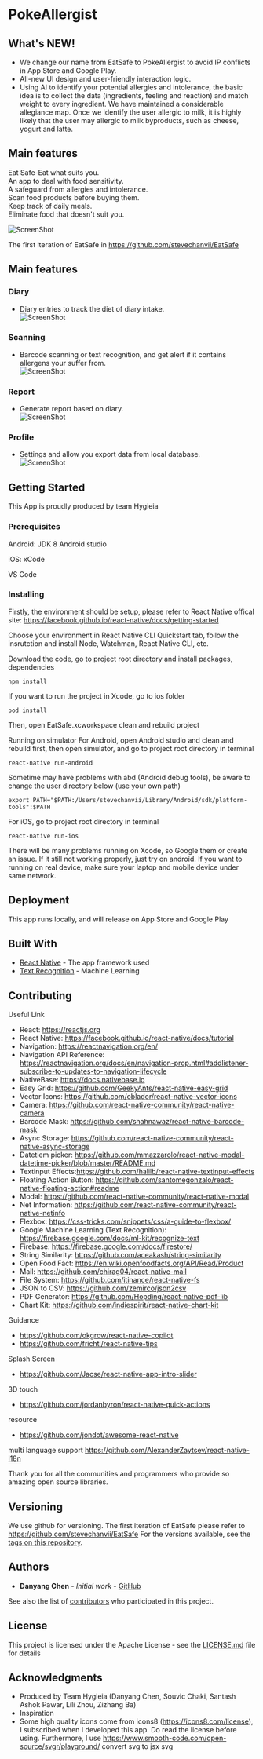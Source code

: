 # PokeAllergist

## What's NEW!
* We change our name from EatSafe to PokeAllergist to avoid IP conflicts in App Store and Google Play.
* All-new UI design and user-friendly interaction logic.
* Using AI to identify your potential allergies and intolerance, the basic idea is to collect the data (ingredients, feeling and reaction) and match weight to every ingredient. We have maintained a considerable allegiance map. Once we identify the user allergic to milk, it is highly likely that the user may allergic to milk byproducts, such as cheese, yogurt and latte.

## Main features
Eat Safe-Eat what suits you.  
An app to deal with food sensitivity.  
A safeguard from allergies and intolerance.  
Scan food products before buying them.  
Keep track of daily meals.  
Eliminate food that doesn't suit you.  

![ScreenShot](src/assets/screenshots/intro.jpg)

The first iteration of EatSafe in https://github.com/stevechanvii/EatSafe  

## Main features
### Diary
* Diary entries to track the diet of diary intake.  
![ScreenShot](src/assets/screenshots/diary.jpg)

### Scanning
* Barcode scanning or text recognition, and get alert if it contains allergens your suffer from.  
![ScreenShot](src/assets/screenshots/scanner.jpg)

### Report
* Generate report based on diary.  
![ScreenShot](src/assets/screenshots/report.jpg)

### Profile
* Settings and allow you export data from local database.  
![ScreenShot](src/assets/screenshots/profile.jpg)

## Getting Started

This App is proudly produced by team Hygieia

### Prerequisites

Android:
JDK 8
Android studio

iOS:
xCode

VS Code

### Installing

Firstly, the environment should be setup, please refer to React Native offical site: https://facebook.github.io/react-native/docs/getting-started

Choose your environment in React Native CLI Quickstart tab, follow the insrutction and install Node, Watchman, React Native CLI, etc.


Download the code, go to project root directory and install packages, dependencies
```
npm install
```

If you want to run the project in Xcode, go to ios folder
```
pod install
```
Then, open EatSafe.xcworkspace clean and rebuild project


Running on simulator
For Android, open Android studio and clean and rebuild first, then open simulator, and go to project root directory in terminal
```
react-native run-android
```

Sometime may have problems with abd (Android debug tools), be aware to change the user directory below (use your own path)
```
export PATH="$PATH:/Users/stevechanvii/Library/Android/sdk/platform-tools":$PATH
```

For iOS, go to project root directory in terminal
```
react-native run-ios
```

There will be many problems running on Xcode, so Google them or create an issue. If it still not working properly, just try on android. If you want to running on real device, make sure your laptop and mobile device under same network.

## Deployment

This app runs locally, and will release on App Store and Google Play

## Built With

* [React Native](https://facebook.github.io/react-native/docs/tutorial) - The app framework used
* [Text Recognition](https://firebase.google.com/docs/ml-kit/recognize-text) - Machine Learning

## Contributing

Useful Link
* React: https://reactjs.org
* React Native: https://facebook.github.io/react-native/docs/tutorial
* Navigation: https://reactnavigation.org/en/
* Navigation API Reference: https://reactnavigation.org/docs/en/navigation-prop.html#addlistener-subscribe-to-updates-to-navigation-lifecycle
* NativeBase: https://docs.nativebase.io
* Easy Grid: https://github.com/GeekyAnts/react-native-easy-grid
* Vector Icons: https://github.com/oblador/react-native-vector-icons
* Camera: https://github.com/react-native-community/react-native-camera
* Barcode Mask: https://github.com/shahnawaz/react-native-barcode-mask
* Async Storage: https://github.com/react-native-community/react-native-async-storage
* Datetiem picker: https://github.com/mmazzarolo/react-native-modal-datetime-picker/blob/master/README.md
* Textinput Effects:https://github.com/halilb/react-native-textinput-effects
* Floating Action Button: https://github.com/santomegonzalo/react-native-floating-action#readme
* Modal: https://github.com/react-native-community/react-native-modal
* Net Information: https://github.com/react-native-community/react-native-netinfo
* Flexbox: https://css-tricks.com/snippets/css/a-guide-to-flexbox/
* Google Machine Learning (Text Recognition): https://firebase.google.com/docs/ml-kit/recognize-text
* Firebase: https://firebase.google.com/docs/firestore/
* String Similarity: https://github.com/aceakash/string-similarity
* Open Food Fact: https://en.wiki.openfoodfacts.org/API/Read/Product
* Mail: https://github.com/chirag04/react-native-mail
* File System: https://github.com/itinance/react-native-fs
* JSON to CSV: https://github.com/zemirco/json2csv
* PDF Generator: https://github.com/Hopding/react-native-pdf-lib
* Chart Kit: https://github.com/indiespirit/react-native-chart-kit

Guidance
* https://github.com/okgrow/react-native-copilot
* https://github.com/frichti/react-native-tips

Splash Screen
* https://github.com/Jacse/react-native-app-intro-slider

3D touch
* https://github.com/jordanbyron/react-native-quick-actions

resource
* https://github.com/jondot/awesome-react-native

multi language support
https://github.com/AlexanderZaytsev/react-native-i18n






Thank you for all the communities and programmers who provide so amazing open source libraries. 

## Versioning

We use github for versioning. The first iteration of EatSafe please refer to https://github.com/stevechanvii/EatSafe For the versions available, see the [tags on this repository](https://github.com/stevechanvii/EatSafe-v2). 

## Authors

* **Danyang Chen** - *Initial work* - [GitHub](https://github.com/stevechanvii)

See also the list of [contributors](https://github.com/your/project/contributors) who participated in this project.

## License

This project is licensed under the Apache License - see the [LICENSE.md](LICENSE.md) file for details

## Acknowledgments

* Produced by Team Hygieia (Danyang Chen, Souvic Chaki, Santash Ashok Pawar, Lili Zhou, Zizhang Ba)
* Inspiration
* Some high quality icons come from icons8 (https://icons8.com/license), I subscribed when I developed this app. Do read the license before using. Furthermore, I use https://www.smooth-code.com/open-source/svgr/playground/ convert svg to jsx svg
